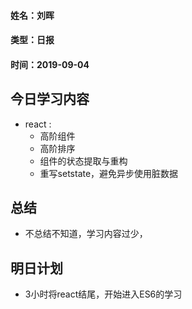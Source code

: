 #### 姓名：刘晖

#### 类型：日报

#### 时间：2019-09-04

## 今日学习内容

- react :
  - 高阶组件
  - 高阶排序
  - 组件的状态提取与重构
  - 重写setstate，避免异步使用脏数据

## 总结

- 不总结不知道，学习内容过少，

## 明日计划

- 3小时将react结尾，开始进入ES6的学习